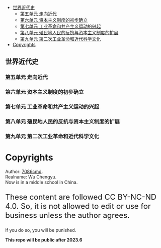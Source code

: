
  - [世界近代史](#世界近代史)<br>
    - [第五单元 走向近代](#第五单元-走向近代)<br>
    - [第六单元 资本主义制度的初步确立](#第六单元-资本主义制度的初步确立)<br>
    - [第七单元 工业革命和共产主义运动的兴起](#第七单元-工业革命和共产主义运动的兴起)<br>
    - [第八单元 殖民地人民的反抗与资本主义制度的扩展](#第八单元-殖民地人民的反抗与资本主义制度的扩展)<br>
    - [第九单元 第二次工业革命和近代科学文化](#第九单元-第二次工业革命和近代科学文化)<br>
- [Copyrights](#copyrights)<br>

<div class="divider"></div>


<style>
main {
  /* font-family: "仿宋" !important */
}
</style>
## 世界近代史
<div class="divider"></div>

### 第五单元 走向近代

<div class="divider"></div>

### 第六单元 资本主义制度的初步确立

<div class="divider"></div>

### 第七单元 工业革命和共产主义运动的兴起

<div class="divider"></div>

### 第八单元 殖民地人民的反抗与资本主义制度的扩展

<div class="divider"></div>

### 第九单元 第二次工业革命和近代科学文化

<div class="divider"></div>

<div class="divider"></div>

# Copyrights

Author: [7086cmd](https://github.com/7086cmd).<br>
Realname: Wu Chengyu.<br>
Now is in a middle school in China.<br>

<p style="font-size: 24px">
These content are followed CC BY-NC-ND 4.0. So, it is not allowed to edit or use for business unless the author agrees.

If you do so, you will be punished.
</p>

**This repo will be  public after 2023.6**
